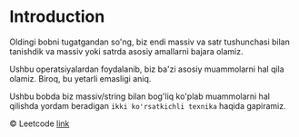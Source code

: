 # Introduction

Oldingi bobni tugatgandan so'ng, biz endi massiv va satr tushunchasi bilan tanishdik va massiv yoki satrda asosiy amallarni bajara olamiz.

Ushbu operatsiyalardan foydalanib, biz ba'zi asosiy muammolarni hal qila olamiz. Biroq, bu yetarli emasligi aniq.

Ushbu bobda biz massiv/string bilan bog'liq ko'plab muammolarni hal qilishda yordam beradigan `ikki ko'rsatkichli texnika` haqida gapiramiz.

© Leetcode [link](https://leetcode.com/explore/learn/card/array-and-string/205/array-two-pointer-technique/)